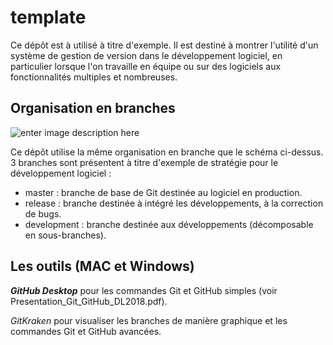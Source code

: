 # template

Ce dépôt est à utilisé à titre d'exemple. Il est destiné à montrer l'utilité d'un système de gestion de version dans le développement logiciel, en particulier lorsque l'on travaille en équipe ou sur des logiciels aux fonctionnalités multiples et nombreuses.


## Organisation en branches

![enter image description here](	)


Ce dépôt utilise la même organisation en branche que le schéma ci-dessus. 3 branches sont présentent à titre d'exemple de stratégie pour le développement logiciel :

 - master : branche de base de Git destinée au logiciel en production.
 - release : branche destinée à intégré les développements, à la correction de bugs.
 - development : branche destinée aux développements (décomposable en sous-branches).
 

 ## Les outils (MAC et Windows)

***GitHub Desktop*** pour les commandes Git et GitHub simples (voir Presentation_Git_GitHub_DL2018.pdf).

*GitKraken* pour visualiser les branches de manière graphique et les commandes Git et GitHub avancées.